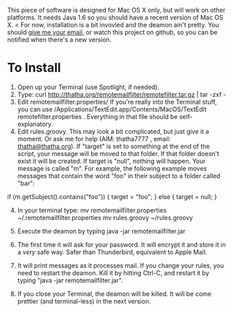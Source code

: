 This piece of software is designed for Mac OS X only, but will work on other platforms.
It needs Java 1.6 so you should have a recent version of Mac OS X.
<
For now, installation is a bit invovled and the deamon ain't pretty. You should [give me your email]("http://spreadsheets.google.com/viewform?formkey=dGg5VXYwT0IxWWctdUJfenNpdkV6WlE6MQ), or watch this project on github, so you can be notified when there's a new version.

To Install
===========

1. Open up your Terminal (use Spotlight, if needed).
2. Type: curl http://thatha.org/remotemailfilter/remotefilter.tar.gz | tar -zxf -
3. Edit remotemailfilter.properties/ If you're really into the Terminal stuff, you can use
/Applications/TextEdit.app/Contents/MacOS/TextEdit remotefilter.properties . Everything in that file should be self-explanatory.
3. Edit rules.groovy. This may look a bit complicated, but just give it a moment. Or ask me for help (AIM: thatha7777 , email: thatha@thatha.org). If "target" is set to something at the end of the script, your message will be moved to that folder. If that folder doesn't exist it will be created. If target is "null", nothing will happen. Your message is called "m". For example, the following example moves messages that contain the word "foo" in their subject to a folder called "bar":

if (m.getSubject().contains("foo")) {
	target = "foo";
} else {
	target = null;
}

4. In your terminal type:
mv remotemailfilter.properties ~/.remotemailfilter.properties
mv rules.groovy ~/rules.groovy

5. Execute the deamon by typing
java -jar remotemailfilter.jar

6. The first time it will ask for your password. It will encrypt it and store it in a _very_ safe way. Safer than Thunderbird, equivalent to Apple Mail.

7. It will print messages as it processes mail. If you change your rules, you need to restart the deamon. Kill it by hitting Ctrl-C, and restart it by typing "java -jar remotemailfilter.jar".

8. If you close your Terminal, the deamon will be killed. It will be come prettier (and terminal-less) in the next version.
